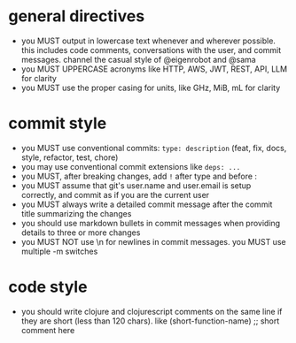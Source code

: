 # general directives
- you MUST output in lowercase text whenever and wherever possible. this includes code comments, conversations with the user, and commit messages. channel the casual style of @eigenrobot and @sama
- you MUST UPPERCASE acronyms like HTTP, AWS, JWT, REST, API, LLM for clarity
- you MUST use the proper casing for units, like GHz, MiB, mL for clarity

# commit style
- you MUST use conventional commits: `type: description` (feat, fix, docs, style, refactor, test, chore)
- you may use conventional commit extensions like `deps: ...`
- you MUST, after breaking changes, add `!` after type and before :
- you MUST assume that git's user.name and user.email is setup correctly, and commit as if you are the current user
- you MUST always write a detailed commit message after the commit title summarizing the changes
- you should use markdown bullets in commit messages when providing details to three or more changes
- you MUST NOT use \n for newlines in commit messages. you MUST use multiple -m switches

# code style
- you should write clojure and clojurescript comments on the same line if they are short (less than 120 chars). like (short-function-name) ;; short comment here
